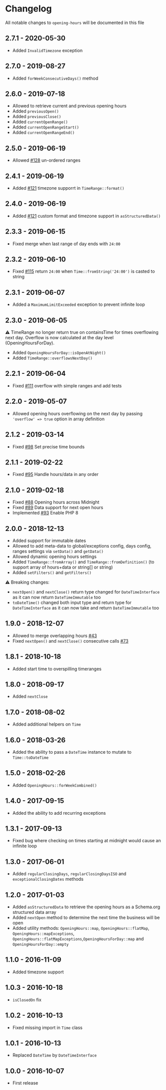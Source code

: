 # Changelog

All notable changes to `opening-hours` will be documented in this file

## 2.7.1 - 2020-05-30

- Added `InvalidTimezone` exception

## 2.7.0 - 2019-08-27

- Added `forWeekConsecutiveDays()` method

## 2.6.0 - 2019-07-18

- Allowed to retrieve current and previous opening hours
- Added `previousOpen()`
- Added `previousClose()`
- Added `currentOpenRange()`
- Added `currentOpenRangeStart()`
- Added `currentOpenRangeEnd()`

## 2.5.0 - 2019-06-19

- Allowed [#128](https://github.com/spatie/opening-hours/issues/128) un-ordered ranges

## 2.4.1 - 2019-06-19

- Added [#121](https://github.com/spatie/opening-hours/issues/121) timezone supporrt in `TimeRange::format()`

## 2.4.0 - 2019-06-19

- Added [#121](https://github.com/spatie/opening-hours/issues/121) custom format and timezone support in `asStructuredData()`

## 2.3.3 - 2019-06-15

- Fixed merge when last range of day ends with `24:00`

## 2.3.2 - 2019-06-10

- Fixed [#115](https://github.com/spatie/opening-hours/issues/115) return `24:00` when `Time::fromString('24:00')` is casted to string

## 2.3.1 - 2019-06-07

- Added a `MaximumLimitExceeded` exception to prevent infinite loop

## 2.3.0 - 2019-06-05

⚠ TimeRange no longer return true on containsTime for times overflowing next day.
Overflow is now calculated at the day level (OpeningHoursForDay).

- Added `OpeningHoursForDay::isOpenAtNight()`
- Added `TimeRange::overflowsNextDay()`

## 2.2.1 - 2019-06-04

- Fixed [#111](https://github.com/spatie/opening-hours/issues/111) overflow with simple ranges and add tests

## 2.2.0 - 2019-05-07

- Allowed opening hours overflowing on the next day by passing `'overflow' => true` option in array definition

## 2.1.2 - 2019-03-14

- Fixed [#98](https://github.com/spatie/opening-hours/issues/98) Set precise time bounds

## 2.1.1 - 2019-02-22

- Fixed [#95](https://github.com/spatie/opening-hours/issues/95) Handle hours/data in any order

## 2.1.0 - 2019-02-18

- Fixed [#88](https://github.com/spatie/opening-hours/issues/88) Opening hours across Midnight
- Fixed [#89](https://github.com/spatie/opening-hours/issues/89) Data support for next open hours
- Implemented [#93](https://github.com/spatie/opening-hours/issues/93) Enable PHP 8

## 2.0.0 - 2018-12-13

- Added support for immutable dates
- Allowed to add meta-data to global/exceptions config, days config, ranges settings via `setData()` and `getData()`
- Allowed dynamic opening hours settings
- Added `TimeRange::fromArray()` and `TimeRange::fromDefinition()` (to support array of hours+data or string[] or string)
- Added `setFilters()` and `getFilters()`

⚠ Breaking changes:
- `nextOpen()` and `nextClose()` return type changed for `DateTimeInterface` as it can now return `DateTimeImmutable` too
- `toDateTime()` changed both input type and return type for `DateTimeInterface` as it can now take and return `DateTimeImmutable` too

## 1.9.0 - 2018-12-07

- Allowed to merge overlapping hours [#43](https://github.com/spatie/opening-hours/issues/43)
- Fixed `nextOpen()` and `nextClose()` consecutive calls [#73](https://github.com/spatie/opening-hours/issues/73)

## 1.8.1 - 2018-10-18

- Added start time to overspilling timeranges

## 1.8.0 - 2018-09-17
- Added `nextClose`

## 1.7.0 - 2018-08-02
- Added additional helpers on `Time`

## 1.6.0 - 2018-03-26
- Added the ability to pass a `DateTime` instance to mutate to `Time::toDateTime`

## 1.5.0 - 2018-02-26
- Added `OpeningHours::forWeekCombined()`

## 1.4.0 - 2017-09-15
- Added the ability to add recurring exceptions

## 1.3.1 - 2017-09-13
- Fixed bug where checking on times starting at midnight would cause an infinite loop

## 1.3.0 - 2017-06-01
- Added `regularClosingDays`, `regularClosingDaysISO` and `exceptionalClosingDates` methods

## 1.2.0 - 2017-01-03
- Added `asStructuredData` to retrieve the opening hours as a Schema.org structured data array
- Added `nextOpen` method to determine the next time the business will be open
- Added utility methods: `OpeningHours::map`, `OpeningHours::flatMap`, `OpeningHours::mapExceptions`, `OpeningHours::flatMapExceptions`,`OpeningHoursForDay::map` and `OpeningHoursForDay::empty`

## 1.1.0 - 2016-11-09
- Added timezone support

## 1.0.3 - 2016-10-18
- `isClosedOn` fix

## 1.0.2 - 2016-10-13

- Fixed missing import in `Time` class

## 1.0.1 - 2016-10-13

- Replaced `DateTime` by `DateTimeInterface`

## 1.0.0 - 2016-10-07

- First release

